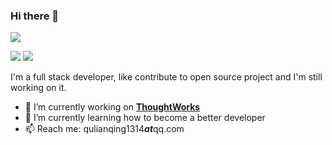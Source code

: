 ### Hi there 👋

![](http://github-profile-summary-cards.vercel.app/api/cards/profile-details?username=1483523635&theme=vue)

![](http://github-profile-summary-cards.vercel.app/api/cards/repos-per-language?username=1483523635&theme=vue)
![](http://github-profile-summary-cards.vercel.app/api/cards/most-commit-language?username=1483523635&theme=vue)

I'm a full stack developer, like contribute to open source project and I'm still working on it.

- 🔭 I’m currently working on **[ThoughtWorks](https://www.thoughtworks.com/)**
- 🌱 I’m currently learning how to become a better developer 
- 📫 Reach me: qulianqing1314***at***qq.com
